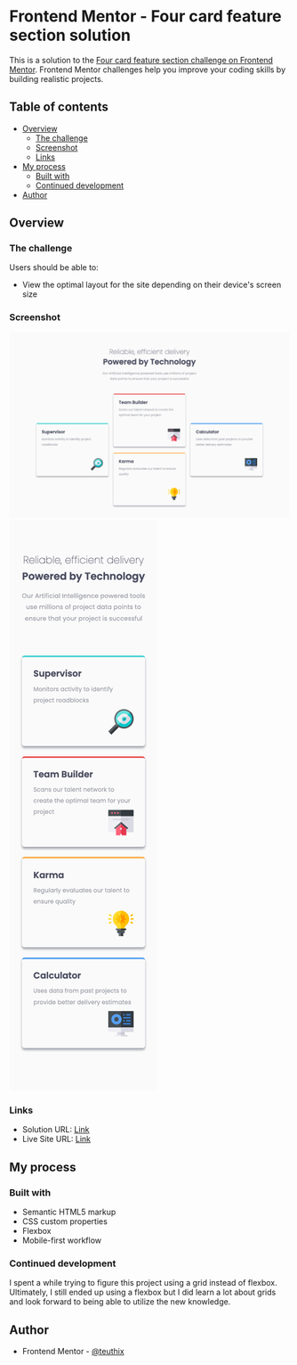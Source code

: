 # Frontend Mentor - Four card feature section solution

This is a solution to the [Four card feature section challenge on Frontend Mentor](https://www.frontendmentor.io/challenges/four-card-feature-section-weK1eFYK). Frontend Mentor challenges help you improve your coding skills by building realistic projects.

## Table of contents

- [Overview](#overview)
  - [The challenge](#the-challenge)
  - [Screenshot](#screenshot)
  - [Links](#links)
- [My process](#my-process)
  - [Built with](#built-with)
  - [Continued development](#continued-development)
- [Author](#author)

## Overview

### The challenge

Users should be able to:

- View the optimal layout for the site depending on their device's screen size

### Screenshot

![DesktopView](./screenshots/desktop.png)
![MobileView](./screenshots/mobile.png)

### Links

- Solution URL: [Link](https://www.frontendmentor.io/solutions/four-card-feature-wNe7wLfqPz)
- Live Site URL: [Link](https://four-card-feature-zeta-eosin.vercel.app/)

## My process

### Built with

- Semantic HTML5 markup
- CSS custom properties
- Flexbox
- Mobile-first workflow

### Continued development

I spent a while trying to figure this project using a grid instead of flexbox. Ultimately, I still ended up using a flexbox but I did learn a lot about grids and look forward to being able to utilize the new knowledge.

## Author

- Frontend Mentor - [@teuthix](https://www.frontendmentor.io/profile/teuthix)
